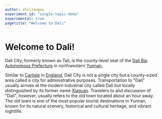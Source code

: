 ```yaml
---
author: zhiliangxu
experiment_id: "single-topic-demo"
experimental: true
pagetitle: "Welcome to Dali"
---
```


# Welcome to Dali! ##

Dali City, formerly known as Tali, is the county-level seat of the [Dali Bai Autonomous Prefecture](https://en.wikipedia.org/wiki/Dali_Bai_Autonomous_Prefecture) in northwestern [Yunnan](https://en.wikipedia.org/wiki/Yunnan),

Similar to [Carlisle](https://en.wikipedia.org/wiki/City_of_Carlisle) in [England](https://en.wikipedia.org/wiki/England), Dali City is not a single city but a county-sized area called a city for administrative purposes. Transportation to "Dali" usually arrives at the modern industrial city called Dali but locally distinguished by its former name [Xiaguan](https://en.wikipedia.org/wiki/Xiaguan,_Dali_City). Travelers to and discussion of "Dali", however, usually refers to the old town located about an hour away. The old town is one of the most popular tourist destinations in Yunnan, known for its natural scenery, historical and cultural heritage, and vibrant nightlife.
